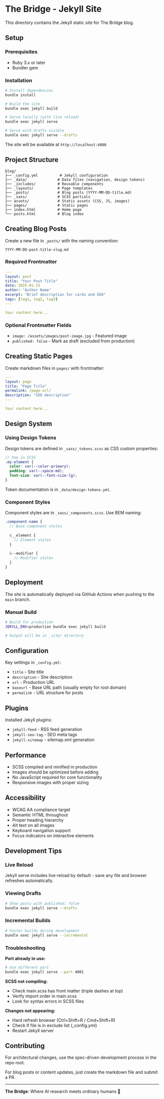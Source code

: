 # The Bridge - Jekyll Site

This directory contains the Jekyll static site for The Bridge blog.

## Setup

### Prerequisites

- Ruby 3.x or later
- Bundler gem

### Installation

```bash
# Install dependencies
bundle install

# Build the site
bundle exec jekyll build

# Serve locally (with live reload)
bundle exec jekyll serve

# Serve with drafts visible
bundle exec jekyll serve --drafts
```

The site will be available at `http://localhost:4000`

## Project Structure

```
blog/
├── _config.yml          # Jekyll configuration
├── _data/              # Data files (navigation, design tokens)
├── _includes/          # Reusable components
├── _layouts/           # Page templates
├── _posts/             # Blog posts (YYYY-MM-DD-title.md)
├── _sass/              # SCSS partials
├── assets/             # Static assets (CSS, JS, images)
├── pages/              # Static pages
├── index.html          # Home page
└── posts.html          # Blog index
```

## Creating Blog Posts

Create a new file in `_posts/` with the naming convention:

```
YYYY-MM-DD-post-title-slug.md
```

### Required Frontmatter

```yaml
---
layout: post
title: "Your Post Title"
date: 2025-01-15
author: "Author Name"
excerpt: "Brief description for cards and SEO"
tags: [tag1, tag2, tag3]
---

Your content here...
```

### Optional Frontmatter Fields

- `image: /assets/images/post-image.jpg` - Featured image
- `published: false` - Mark as draft (excluded from production)

## Creating Static Pages

Create markdown files in `pages/` with frontmatter:

```yaml
---
layout: page
title: "Page Title"
permalink: /page-url/
description: "SEO description"
---

Your content here...
```

## Design System

### Using Design Tokens

Design tokens are defined in `_sass/_tokens.scss` as CSS custom properties:

```scss
// Use in SCSS
.my-element {
  color: var(--color-primary);
  padding: var(--space-md);
  font-size: var(--font-size-lg);
}
```

Token documentation is in `_data/design-tokens.yml`.

### Component Styles

Component styles are in `_sass/_components.scss`. Use BEM naming:

```scss
.component-name {
  // Base component styles
  
  &__element {
    // Element styles
  }
  
  &--modifier {
    // Modifier styles
  }
}
```

## Deployment

The site is automatically deployed via GitHub Actions when pushing to the `main` branch.

### Manual Build

```bash
# Build for production
JEKYLL_ENV=production bundle exec jekyll build

# Output will be in _site/ directory
```

## Configuration

Key settings in `_config.yml`:

- `title` - Site title
- `description` - Site description
- `url` - Production URL
- `baseurl` - Base URL path (usually empty for root domain)
- `permalink` - URL structure for posts

## Plugins

Installed Jekyll plugins:

- `jekyll-feed` - RSS feed generation
- `jekyll-seo-tag` - SEO meta tags
- `jekyll-sitemap` - sitemap.xml generation

## Performance

- SCSS compiled and minified in production
- Images should be optimized before adding
- No JavaScript required for core functionality
- Responsive images with proper sizing

## Accessibility

- WCAG AA compliance target
- Semantic HTML throughout
- Proper heading hierarchy
- Alt text on all images
- Keyboard navigation support
- Focus indicators on interactive elements

## Development Tips

### Live Reload

Jekyll serve includes live reload by default - save any file and browser refreshes automatically.

### Viewing Drafts

```bash
# Show posts with published: false
bundle exec jekyll serve --drafts
```

### Incremental Builds

```bash
# Faster builds during development
bundle exec jekyll serve --incremental
```

### Troubleshooting

**Port already in use:**
```bash
# Use different port
bundle exec jekyll serve --port 4001
```

**SCSS not compiling:**
- Check main.scss has front matter (triple dashes at top)
- Verify import order in main.scss
- Look for syntax errors in SCSS files

**Changes not appearing:**
- Hard refresh browser (Ctrl+Shift+R / Cmd+Shift+R)
- Check if file is in exclude list (_config.yml)
- Restart Jekyll server

## Contributing

For architectural changes, use the spec-driven development process in the repo root.

For blog posts or content updates, just create the markdown file and submit a PR.

---

**The Bridge**: Where AI research meets ordinary humans 🌉
